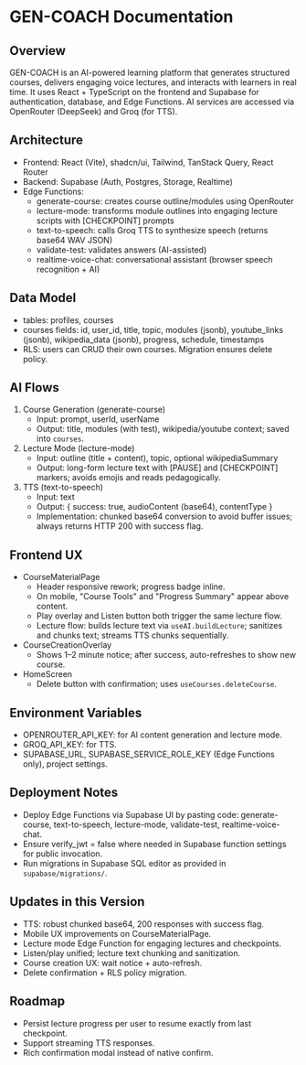# GEN-COACH Documentation

## Overview
GEN-COACH is an AI-powered learning platform that generates structured courses, delivers engaging voice lectures, and interacts with learners in real time. It uses React + TypeScript on the frontend and Supabase for authentication, database, and Edge Functions. AI services are accessed via OpenRouter (DeepSeek) and Groq (for TTS).

## Architecture
- Frontend: React (Vite), shadcn/ui, Tailwind, TanStack Query, React Router
- Backend: Supabase (Auth, Postgres, Storage, Realtime)
- Edge Functions:
  - generate-course: creates course outline/modules using OpenRouter
  - lecture-mode: transforms module outlines into engaging lecture scripts with [CHECKPOINT] prompts
  - text-to-speech: calls Groq TTS to synthesize speech (returns base64 WAV JSON)
  - validate-test: validates answers (AI-assisted)
  - realtime-voice-chat: conversational assistant (browser speech recognition + AI)

## Data Model
- tables: profiles, courses
- courses fields: id, user_id, title, topic, modules (jsonb), youtube_links (jsonb), wikipedia_data (jsonb), progress, schedule, timestamps
- RLS: users can CRUD their own courses. Migration ensures delete policy.

## AI Flows
1. Course Generation (generate-course)
   - Input: prompt, userId, userName
   - Output: title, modules (with test), wikipedia/youtube context; saved into `courses`.
2. Lecture Mode (lecture-mode)
   - Input: outline (title + content), topic, optional wikipediaSummary
   - Output: long-form lecture text with [PAUSE] and [CHECKPOINT] markers; avoids emojis and reads pedagogically.
3. TTS (text-to-speech)
   - Input: text
   - Output: { success: true, audioContent (base64), contentType }
   - Implementation: chunked base64 conversion to avoid buffer issues; always returns HTTP 200 with success flag.

## Frontend UX
- CourseMaterialPage
  - Header responsive rework; progress badge inline.
  - On mobile, "Course Tools" and "Progress Summary" appear above content.
  - Play overlay and Listen button both trigger the same lecture flow.
  - Lecture flow: builds lecture text via `useAI.buildLecture`; sanitizes and chunks text; streams TTS chunks sequentially.
- CourseCreationOverlay
  - Shows 1–2 minute notice; after success, auto-refreshes to show new course.
- HomeScreen
  - Delete button with confirmation; uses `useCourses.deleteCourse`.

## Environment Variables
- OPENROUTER_API_KEY: for AI content generation and lecture mode.
- GROQ_API_KEY: for TTS.
- SUPABASE_URL, SUPABASE_SERVICE_ROLE_KEY (Edge Functions only), project settings.

## Deployment Notes
- Deploy Edge Functions via Supabase UI by pasting code: generate-course, text-to-speech, lecture-mode, validate-test, realtime-voice-chat.
- Ensure verify_jwt = false where needed in Supabase function settings for public invocation.
- Run migrations in Supabase SQL editor as provided in `supabase/migrations/`.

## Updates in this Version
- TTS: robust chunked base64, 200 responses with success flag.
- Mobile UX improvements on CourseMaterialPage.
- Lecture mode Edge Function for engaging lectures and checkpoints.
- Listen/play unified; lecture text chunking and sanitization.
- Course creation UX: wait notice + auto-refresh.
- Delete confirmation + RLS policy migration.

## Roadmap
- Persist lecture progress per user to resume exactly from last checkpoint.
- Support streaming TTS responses.
- Rich confirmation modal instead of native confirm.
